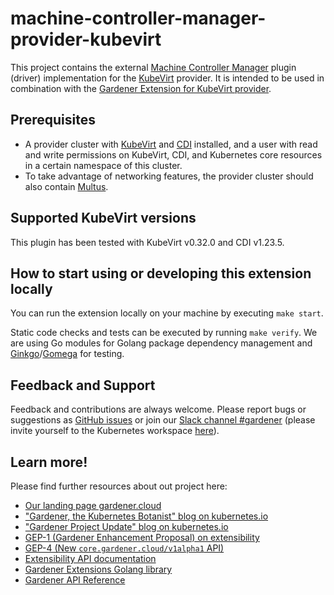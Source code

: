 # machine-controller-manager-provider-kubevirt

This project contains the external [Machine Controller Manager](https://github.com/gardener/machine-controller-manager) plugin (driver) implementation for the [KubeVirt](https://kubevirt.io) provider. It is intended to be used in combination with the [Gardener Extension for KubeVirt provider](https://github.com/gardener/gardener-extension-provider-kubevirt).

## Prerequisites

* A provider cluster with [KubeVirt](https://kubevirt.io) and [CDI](https://github.com/kubevirt/containerized-data-importer) installed, and a user with read and write permissions on KubeVirt, CDI, and Kubernetes core resources in a certain namespace of this cluster. 
* To take advantage of networking features, the provider cluster should also contain [Multus](https://intel.github.io/multus-cni/doc/quickstart.html).

## Supported KubeVirt versions

This plugin has been tested with KubeVirt v0.32.0 and CDI v1.23.5.

## How to start using or developing this extension locally

You can run the extension locally on your machine by executing `make start`.

Static code checks and tests can be executed by running `make verify`. We are using Go modules for Golang package dependency management and [Ginkgo](https://github.com/onsi/ginkgo)/[Gomega](https://github.com/onsi/gomega) for testing.

## Feedback and Support

Feedback and contributions are always welcome. Please report bugs or suggestions as [GitHub issues](https://github.com/gardener/gardener-extension-provider-kubevirt/issues) or join our [Slack channel #gardener](https://kubernetes.slack.com/messages/gardener) (please invite yourself to the Kubernetes workspace [here](http://slack.k8s.io)).

## Learn more!

Please find further resources about out project here:

* [Our landing page gardener.cloud](https://gardener.cloud/)
* ["Gardener, the Kubernetes Botanist" blog on kubernetes.io](https://kubernetes.io/blog/2018/05/17/gardener/)
* ["Gardener Project Update" blog on kubernetes.io](https://kubernetes.io/blog/2019/12/02/gardener-project-update/)
* [GEP-1 (Gardener Enhancement Proposal) on extensibility](https://github.com/gardener/gardener/blob/master/docs/proposals/01-extensibility.md)
* [GEP-4 (New `core.gardener.cloud/v1alpha1` API)](https://github.com/gardener/gardener/blob/master/docs/proposals/04-new-core-gardener-cloud-apis.md)
* [Extensibility API documentation](https://github.com/gardener/gardener/tree/master/docs/extensions)
* [Gardener Extensions Golang library](https://godoc.org/github.com/gardener/gardener/extensions/pkg)
* [Gardener API Reference](https://gardener.cloud/api-reference/)
